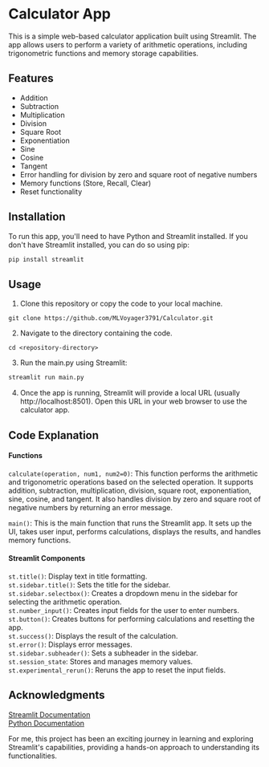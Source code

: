# Calculator App

This is a simple web-based calculator application built using Streamlit. The app allows users to perform a variety of arithmetic operations, including trigonometric functions and memory storage capabilities.

## Features

- Addition
- Subtraction
- Multiplication
- Division
- Square Root
- Exponentiation
- Sine
- Cosine
- Tangent
- Error handling for division by zero and square root of negative numbers
- Memory functions (Store, Recall, Clear)
- Reset functionality

## Installation

To run this app, you'll need to have Python and Streamlit installed. If you don't have Streamlit installed, you can do so using pip:

```sh
pip install streamlit
```

## Usage
1. Clone this repository or copy the code to your local machine.
```
git clone https://github.com/MLVoyager3791/Calculator.git
```
2. Navigate to the directory containing the code.
```
cd <repository-directory>
```
3. Run the main.py using Streamlit:
```sh
streamlit run main.py
```
4. Once the app is running, Streamlit will provide a local URL (usually http://localhost:8501). Open this URL in your web browser to use the calculator app.

## Code Explanation
#### **Functions**
```calculate(operation, num1, num2=0)```: This function performs the arithmetic and trigonometric operations based on the selected operation. It supports addition, subtraction, multiplication, division, square root, exponentiation, sine, cosine, and tangent. It also handles division by zero and square root of negative numbers by returning an error message.

```main()```: This is the main function that runs the Streamlit app. It sets up the UI, takes user input, performs calculations, displays the results, and handles memory functions.

#### **Streamlit Components**
```st.title()```: Display text in title formatting. \
```st.sidebar.title()```: Sets the title for the sidebar. \
```st.sidebar.selectbox()```: Creates a dropdown menu in the sidebar for selecting the arithmetic operation. \
```st.number_input()```: Creates input fields for the user to enter numbers. \
```st.button()```: Creates buttons for performing calculations and resetting the app. \
```st.success()```: Displays the result of the calculation. \
```st.error()```: Displays error messages. \
```st.sidebar.subheader()```: Sets a subheader in the sidebar. \
```st.session_state```: Stores and manages memory values. \
```st.experimental_rerun()```: Reruns the app to reset the input fields.

## Acknowledgments
[Streamlit Documentation](https://docs.streamlit.io/)<br>
[Python Documentation](https://docs.python.org/3.11/)

For me, this project has been an exciting journey in learning and exploring Streamlit's capabilities, providing a hands-on approach to understanding its functionalities.
